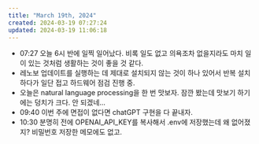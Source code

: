 ```yaml
---
title: "March 19th, 2024"
created: 2024-03-19 07:27:24
updated: 2024-03-19 11:06:18
---
```

  * 07:27 오늘 6시 반에 일찍 일어났다. 비록 일도 없고 의욕조차 없을지라도 마치 일이 있는 것처럼 생활하는 것이 좋을 것 같다.
  * 레노보 업데이트를 실행하는 데 제대로 설치되지 않는 것이 하나 있어서 반복 설치하다가 일단 접고 하드웨어 점검 진행 중. 
  * 오늘은 natural language processing을 한 번 맛보자. 잠깐 봤는데 맛보기 하기에는 덩치가 크다. 안 되겠네...
  * 09:40 이번 주에 면접이 없다면 chatGPT 구현을 다 끝내자.
  * 10:30 분명히 전에 OPENAI_API_KEY를 복사해서 .env에 저장했는데 왜 없어졌지? 비밀번호 저장한 메모에도 없고. 